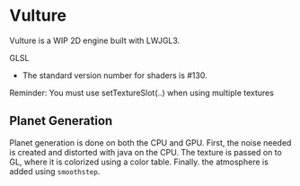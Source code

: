# Vulture

Vulture is a WIP 2D engine built with LWJGL3.

 GLSL
- The standard version number for shaders is #130.

Reminder: You must use setTextureSlot(..) when using multiple textures

## Planet Generation
Planet generation is done on both the CPU and GPU. First, the noise needed is created and distorted with java on the CPU.
The texture is passed on to GL, where it is colorized using a color table. Finally. the atmosphere is added using `smoothstep`.
